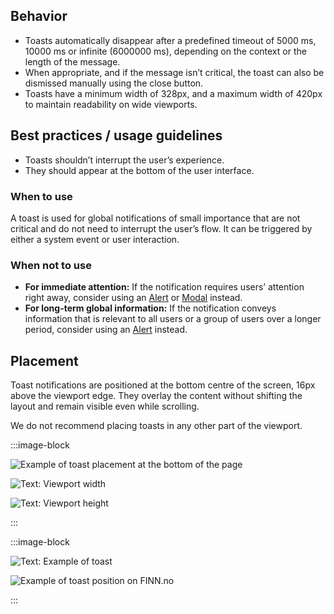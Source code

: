 ## Behavior

- Toasts automatically disappear after a predefined timeout of 5000 ms, 10000 ms or infinite (6000000 ms), depending on the context or the length of the message.
- When appropriate, and if the message isn’t critical, the toast can also be dismissed manually using the close button.
- Toasts have a minimum width of 328px, and a maximum width of 420px to maintain readability on wide viewports.

## Best practices / usage guidelines

- Toasts shouldn’t interrupt the user’s experience.
- They should appear at the bottom of the user interface.

### When to use

A toast is used for global notifications of small importance that are not critical and do not need to interrupt the user’s flow. It can be triggered by either a system event or user interaction.

### When not to use

- **For immediate attention:** If the notification requires users’ attention right away, consider using an [Alert](../alert/index.md) or [Modal](../modal/index.md) instead.
- **For long-term global information:** If the notification conveys information that is relevant to all users or a group of users over a longer period, consider using an [Alert](../alert/index.md) instead.

## Placement

Toast notifications are positioned at the bottom centre of the screen, 16px above the viewport edge. They overlay the content without shifting the layout and remain visible even while scrolling.

We do not recommend placing toasts in any other part of the viewport.

:::image-block

<div class="mx-16 flex flex-cols">
  <div class="flex-row">

![Example of toast placement at the bottom of the page](/components/toast/toast-placement-1.svg)

![Text: Viewport width](/components/toast/toast-placement-2.svg)

  </div>
  <div class="ml-16">

![Text: Viewport height](/components/toast/toast-placement-3.svg)

  </div>
</div>
:::

:::image-block

<div>
  <div class="flex justify-center">

![Text: Example of toast](/components/toast/toast-position-1.svg)

  </div>
  <div>

![Example of toast position on FINN.no](/components/toast/toast-position-2.svg)

  </div>
</div>
:::

